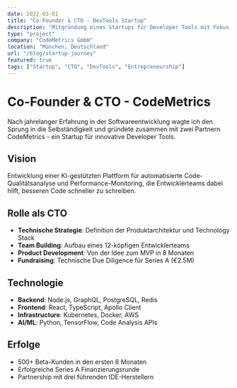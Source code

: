 ```yaml
---
date: 2022-03-01
title: "Co-Founder & CTO - DevTools Startup"
description: "Mitgründung eines Startups für Developer Tools mit Fokus auf automatisierte Code-Qualität und Performance-Monitoring."
type: "project"
company: "CodeMetrics GmbH"
location: "München, Deutschland"
url: "/blog/startup-journey"
featured: true
tags: ["Startup", "CTO", "DevTools", "Entrepreneurship"]
---
```


# Co-Founder & CTO - CodeMetrics

Nach jahrelanger Erfahrung in der Softwareentwicklung wagte ich den Sprung in die Selbständigkeit und gründete zusammen mit zwei Partnern CodeMetrics - ein Startup für innovative Developer Tools.

## Vision
Entwicklung einer KI-gestützten Plattform für automatisierte Code-Qualitätsanalyse und Performance-Monitoring, die Entwicklerteams dabei hilft, besseren Code schneller zu schreiben.

## Rolle als CTO
- **Technische Strategie**: Definition der Produktarchitektur und Technology Stack
- **Team Building**: Aufbau eines 12-köpfigen Entwicklerteams
- **Product Development**: Von der Idee zum MVP in 8 Monaten
- **Fundraising**: Technische Due Diligence für Series A (€2.5M)

## Technologie
- **Backend**: Node.js, GraphQL, PostgreSQL, Redis
- **Frontend**: React, TypeScript, Apollo Client
- **Infrastructure**: Kubernetes, Docker, AWS
- **AI/ML**: Python, TensorFlow, Code Analysis APIs

## Erfolge
- 500+ Beta-Kunden in den ersten 6 Monaten
- Erfolgreiche Series A Finanzierungsrunde
- Partnership mit drei führenden IDE-Herstellern 
